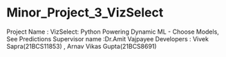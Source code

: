 # Minor_Project_3_VizSelect
Project Name : VizSelect: Python Powering Dynamic ML - Choose Models, See Predictions
Supervisor name :Dr.Amit Vajpayee
Developers : Vivek Sapra(21BCS11853) , Arnav Vikas Gupta(21BCS8691)

